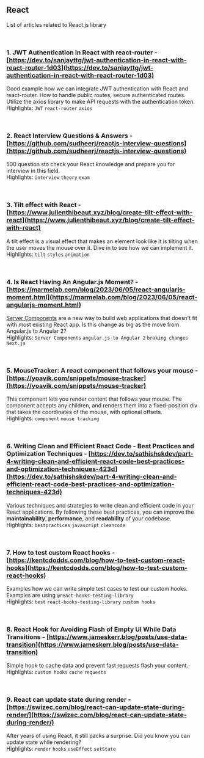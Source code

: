 ﻿## React

List of articles related to React.js library

<br/>

### **1. JWT Authentication in React with react-router** - [https://dev.to/sanjayttg/jwt-authentication-in-react-with-react-router-1d03](https://dev.to/sanjayttg/jwt-authentication-in-react-with-react-router-1d03)
Good example how we can integrate JWT authentication with React and react-router. How to handle public routes, secure authenticated routes. 
Utilize the axios library to make API requests with the authentication token. \
Highlights: `JWT`  `react-router` `axios`

<br/>

### **2. React Interview Questions & Answers** - [https://github.com/sudheerj/reactjs-interview-questions](https://github.com/sudheerj/reactjs-interview-questions)
500 question sto check your React knowledge and prepare you for interview in this field. \
Highlights: `interview`  `theory` `exam`

<br/>

### **3. Tilt effect with React** - [https://www.julienthibeaut.xyz/blog/create-tilt-effect-with-react](https://www.julienthibeaut.xyz/blog/create-tilt-effect-with-react)
A tilt effect is a visual effect that makes an element look like it is tilting when the user moves the mouse over it. Dive in to see how we can implement it. \
Highlights: `tilt` `styles`  `animation`

<br/>

### **4. Is React Having An Angular.js Moment?** - [https://marmelab.com/blog/2023/06/05/react-angularjs-moment.html](https://marmelab.com/blog/2023/06/05/react-angularjs-moment.html)
[Server Components](https://nextjs.org/docs/getting-started/react-essentials#server-components) are a new way to build web applications that doesn't fit with most existing React app.
Is this change as big as the move from Angular.js to Angular 2?  \
Highlights: `Server Components` `angular.js to Angular 2`  `braking changes` `Next.js`

<br/>

### **5. MouseTracker: A react component that follows your mouse** - [https://yoavik.com/snippets/mouse-tracker](https://yoavik.com/snippets/mouse-tracker)
This component lets you render content that follows your mouse. The component accepts any children, and renders them into a fixed-position div that takes the coordinates of the mouse, with optional offsets.  \
Highlights: `component` `mouse tracking`

<br/>

### **6. Writing Clean and Efficient React Code - Best Practices and Optimization Techniques** - [https://dev.to/sathishskdev/part-4-writing-clean-and-efficient-react-code-best-practices-and-optimization-techniques-423d](https://dev.to/sathishskdev/part-4-writing-clean-and-efficient-react-code-best-practices-and-optimization-techniques-423d)
Various techniques and strategies to write clean and efficient code in your React applications. By following these best practices, you can improve the **maintainability**, **performance**, and **readability** of your codebase.  \
Highlights: `bestpractices` `javascript` `cleancode`

<br/>

### **7. How to test custom React hooks** - [https://kentcdodds.com/blog/how-to-test-custom-react-hooks](https://kentcdodds.com/blog/how-to-test-custom-react-hooks)
Examples how we can write simple test cases to test our custom hooks. Examples are using `@react-hooks-testing-library` \
Highlights: `test` `react-hooks-testing-library` `custom hooks`

<br/>

### **8. React Hook for Avoiding Flash of Empty UI While Data Transitions** - [https://www.jameskerr.blog/posts/use-data-transition](https://www.jameskerr.blog/posts/use-data-transition)
Simple hook to cache data and prevent fast requests flash your content.  \
Highlights: `custom hooks` `cache` `requests`

<br/>

### **9. React can update state during render** - [https://swizec.com/blog/react-can-update-state-during-render/](https://swizec.com/blog/react-can-update-state-during-render/)
After years of using React, it still packs a surprise. Did you know you can update state while rendering?  \
Highlights: `render` `hooks` `useEffect` `setState`

<br/>